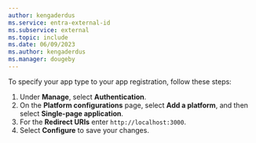 ```yaml
---
author: kengaderdus
ms.service: entra-external-id
ms.subservice: external
ms.topic: include
ms.date: 06/09/2023
ms.author: kengaderdus
ms.manager: dougeby
---
```


To specify your app type to your app registration, follow these steps:

1. Under **Manage**, select **Authentication**.
1. On the **Platform configurations** page, select **Add a platform**, and then select **Single-page application**.
1. For the **Redirect URIs** enter `http://localhost:3000`.
1. Select **Configure** to save your changes.
